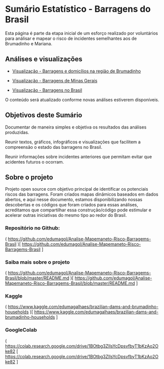 # Sumário Estatístico  - Barragens do Brasil #

Esta página é parte da etapa inicial de um esforço realizado por voluntários para análisar e mapear o risco de incidentes semelhantes aos de Brumadinho e Mariana.

## Análises e visualizações ## 

* [ Visualização - Barragens e domicílios na região de Brumadinho ]( https://luizbweb.github.io/docs/barragens_brumadinho.html )

* [ Visualização - Barragens de Minas Gerais ]( https://luizbweb.github.io/docs/barragens_mg.html )

* [ Visualização - Barragens no Brasil ]( https://luizbweb.github.io/docs/barragens_brasil.html )

O conteúdo será atualizado conforme novas análises estiverem disponíveis.  

##  Objetivos deste Sumário ##

Documentar de maneira simples e objetiva os resultados das análises produzidas.

Reunir textos, gráficos, infográficos e visualizações que facilitem a compreensão o estado das barragens no Brasil.

Reunir informações sobre incidentes anteriores que permitam evitar que acidentes futuros o ocorram.

## Sobre o projeto ##

Projeto open source com objetivo principal de identificar os potenciais riscos das barragens. Foram criados mapas dinâmicos baseados em dados abertos, e aqui nesse documento, estamos disponibilizando nossas descobertas e os códigos que foram criados para essas análises, acreditamos que compartilhar essa construção/código pode estimular e acelerar outras iniciativas do mesmo tipo ao redor do Brasil.    
    
### Repositório no Github: ###

( https://github.com/edumagol/Analise-Mapemaneto-Risco-Barragems-Brasil )[ https://github.com/edumagol/Analise-Mapemaneto-Risco-Barragems-Brasil ]
     
### Saiba mais sobre o projeto ###

( https://github.com/edumagol/Analise-Mapemaneto-Risco-Barragems-Brasil/blob/master/README.md )[ https://github.com/edumagol/Analise-Mapemaneto-Risco-Barragems-Brasil/blob/master/README.md ]
    
### Kaggle ###

( https://www.kaggle.com/edumagalhaes/brazilian-dams-and-brumadinho-households )[ https://www.kaggle.com/edumagalhaes/brazilian-dams-and-brumadinho-households ]
     
### GoogleColab ###
 
( https://colab.research.google.com/drive/1BOtbg3ZIIsYcDpsvfbyT1bKzAo2Oke82 [ https://colab.research.google.com/drive/1BOtbg3ZIIsYcDpsvfbyT1bKzAo2Oke82 ]
